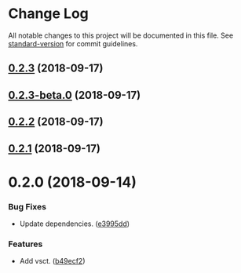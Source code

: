 # Change Log

All notable changes to this project will be documented in this file. See [standard-version](https://github.com/conventional-changelog/standard-version) for commit guidelines.

<a name="0.2.3"></a>
## [0.2.3](https://github.com/darkobits/vsct/compare/v0.2.3-beta.0...v0.2.3) (2018-09-17)



<a name="0.2.3-beta.0"></a>
## [0.2.3-beta.0](https://github.com/darkobits/vsct/compare/v0.2.2...v0.2.3-beta.0) (2018-09-17)



<a name="0.2.2"></a>
## [0.2.2](https://github.com/darkobits/vsct/compare/v0.2.1...v0.2.2) (2018-09-17)



<a name="0.2.1"></a>
## [0.2.1](https://github.com/darkobits/vsct/compare/v0.2.0...v0.2.1) (2018-09-17)



<a name="0.2.0"></a>
# 0.2.0 (2018-09-14)


### Bug Fixes

* Update dependencies. ([e3995dd](https://github.com/darkobits/vsct/commit/e3995dd))


### Features

* Add vsct. ([b49ecf2](https://github.com/darkobits/vsct/commit/b49ecf2))
